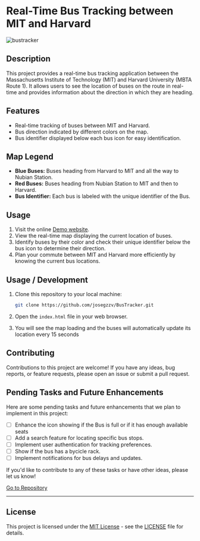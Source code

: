 # Real-Time Bus Tracking between MIT and Harvard

![bustracker](https://github.com/josegzzv/BusTracker/assets/15818504/9e426318-08ff-46fe-ae81-9fcc3d258632)


## Description

This project provides a real-time bus tracking application between the Massachusetts Institute of Technology (MIT) and Harvard University (MBTA Route 1). It allows users to see the location of buses on the route in real-time and provides information about the direction in which they are heading.

## Features

- Real-time tracking of buses between MIT and Harvard.
- Bus direction indicated by different colors on the map.
- Bus identifier displayed below each bus icon for easy identification.

## Map Legend

- **Blue Buses:** Buses heading from Harvard to MIT and all the way to Nubian Station.
- **Red Buses:** Buses heading from Nubian Station to MIT and then to Harvard.
- **Bus Identifier:** Each bus is labeled with the unique identifier of the Bus.

## Usage

1. Visit the online <a href="https://github.com/josegzzv/BusTracker">Demo website</a>.
2. View the real-time map displaying the current location of buses.
3. Identify buses by their color and check their unique identifier below the bus icon to determine their direction.
4. Plan your commute between MIT and Harvard more efficiently by knowing the current bus locations.

## Usage / Development

1. Clone this repository to your local machine:

   ```bash
   git clone https://github.com/josegzzv/BusTracker.git
   ```

2. Open the `index.html` file in your web browser.
3. You will see the map loading and the buses will automatically update its location every 15 seconds

## Contributing

Contributions to this project are welcome! If you have any ideas, bug reports, or feature requests, please open an issue or submit a pull request.

## Pending Tasks and Future Enhancements

Here are some pending tasks and future enhancements that we plan to implement in this project:

 - [ ] Enhance the icon showing if the Bus is full or if it has enough available seats
 - [ ] Add a search feature for locating specific bus stops.
 - [ ] Implement user authentication for tracking preferences.
 - [ ] Show if the bus has a bycicle rack.
 - [ ] Implement notifications for bus delays and updates.

If you'd like to contribute to any of these tasks or have other ideas, please let us know!

<a href="https://github.com/josegzzv/BusTracker">Go to Repository</a>

---

## License

This project is licensed under the [MIT License](LICENSE) - see the [LICENSE](LICENSE) file for details.








